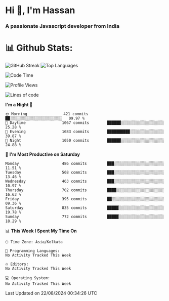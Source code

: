 # Hi 👋, I'm Hassan
### A passionate Javascript developer from India


# 📊 Github Stats:
![GitHub Streak](https://github-readme-streak-stats.herokuapp.com/?user=codeblooded47&theme=dracula&hide_border=false)
![Top Languages](https://github-readme-stats.vercel.app/api/top-langs/?username=codeblooded47&layout=compact&theme=dracula)



<!--START_SECTION:waka-->
![Code Time](http://img.shields.io/badge/Code%20Time-820%20hrs%2030%20mins-blue)

![Profile Views](http://img.shields.io/badge/Profile%20Views-0-blue)

![Lines of code](https://img.shields.io/badge/From%20Hello%20World%20I%27ve%20Written-23.5%20million%20lines%20of%20code-blue)

**I'm a Night 🦉** 

```text
🌞 Morning                421 commits         ██░░░░░░░░░░░░░░░░░░░░░░░   09.97 % 
🌆 Daytime                1067 commits        ██████░░░░░░░░░░░░░░░░░░░   25.28 % 
🌃 Evening                1683 commits        ██████████░░░░░░░░░░░░░░░   39.87 % 
🌙 Night                  1050 commits        ██████░░░░░░░░░░░░░░░░░░░   24.88 % 
```
📅 **I'm Most Productive on Saturday** 

```text
Monday                   486 commits         ███░░░░░░░░░░░░░░░░░░░░░░   11.51 % 
Tuesday                  568 commits         ███░░░░░░░░░░░░░░░░░░░░░░   13.46 % 
Wednesday                463 commits         ███░░░░░░░░░░░░░░░░░░░░░░   10.97 % 
Thursday                 702 commits         ████░░░░░░░░░░░░░░░░░░░░░   16.63 % 
Friday                   395 commits         ██░░░░░░░░░░░░░░░░░░░░░░░   09.36 % 
Saturday                 835 commits         █████░░░░░░░░░░░░░░░░░░░░   19.78 % 
Sunday                   772 commits         █████░░░░░░░░░░░░░░░░░░░░   18.29 % 
```


📊 **This Week I Spent My Time On** 

```text
🕑︎ Time Zone: Asia/Kolkata

💬 Programming Languages: 
No Activity Tracked This Week

🔥 Editors: 
No Activity Tracked This Week

💻 Operating System: 
No Activity Tracked This Week
```


 Last Updated on 22/08/2024 00:34:26 UTC
<!--END_SECTION:waka-->

